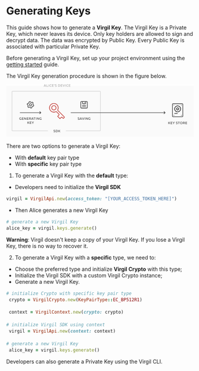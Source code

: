 # Generating Keys

This guide shows how to generate a **Virgil Key**. The Virgil Key is a Private Key, which never leaves its device. Only key holders are allowed to sign and decrypt data. The data was encrypted by Public Key. Every Public Key is associated with particular Private Key.

Before generating a Virgil Key, set up your project environment using the [getting started](/docs/guides/configuration/client.md) guide.

The Virgil Key generation procedure is shown in the figure below.

![Virgil Key Intro](/docs/img/Key_introduction.png "Keys generation")

There are two options to generate a Virgil Key:
- With **default** key pair type
- With **specific** key pair type


1. To generate a Virgil Key with the **default** type:


- Developers need to initialize the **Virgil SDK**

```ruby
virgil = VirgilApi.new(access_token: "[YOUR_ACCESS_TOKEN_HERE]")
```

- Then Alice generates a new Virgil Key

```ruby
# generate a new Virgil Key
alice_key = virgil.keys.generate()
```

**Warning**: Virgil doesn't keep a copy of your Virgil Key. If you lose a Virgil Key, there is no way to recover it.

2. To generate a Virgil Key with a **specific** type, we need to:


- Choose the preferred type and initialize **Virgil Crypto** with this type;
- Initialize the Virgil SDK with a custom Virgil Crypto instance;
- Generate a new Virgil Key.

```ruby
# initialize Crypto with specific key pair type
 crypto = VirgilCrypto.new(KeyPairType::EC_BP512R1)

 context = VirgilContext.new(crypto: crypto)

# initialize Virgil SDK using context
 virgil = VirgilApi.new(context: context)

# generate a new Virgil Key
 alice_key = virgil.keys.generate()
```

Developers can also generate a Private Key using the Virgil CLI.
